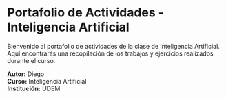 # Portafolio de Actividades - Inteligencia Artificial

Bienvenido al portafolio de actividades de la clase de Inteligencia Artificial. Aquí encontrarás una recopilación de los trabajos y ejercicios realizados durante el curso.

**Autor:** Diego  
**Curso:** Inteligencia Artificial  
**Institución:** UDEM
